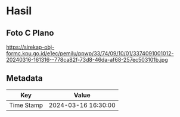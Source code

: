 # Hasil

## Foto C Plano

https://sirekap-obj-formc.kpu.go.id/e1ec/pemilu/ppwp/33/74/09/10/01/3374091001012-20240316-161316--778ca82f-73d8-46da-af68-257ec503101b.jpg


## Metadata

| Key        | Value               |
| ---------- | ------------------- |
| Time Stamp | 2024-03-16 16:30:00 |



